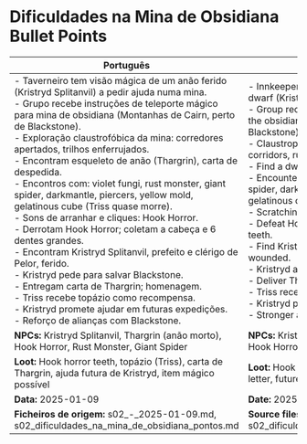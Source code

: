 # Dificuldades na Mina de Obsidiana  Bullet Points

| Português                                                                                                                                                                                                                                                                                                                                                                                                                                                                                                                                                                                                                                                                                                                                                                                                                                                                                                                              | English                                                                                                                                                                                                                                                                                                                                                                                                                                                                                                                                                                                                                                                                                                                                                                                                                                                                                                                |
| -------------------------------------------------------------------------------------------------------------------------------------------------------------------------------------------------------------------------------------------------------------------------------------------------------------------------------------------------------------------------------------------------------------------------------------------------------------------------------------------------------------------------------------------------------------------------------------------------------------------------------------------------------------------------------------------------------------------------------------------------------------------------------------------------------------------------------------------------------------------------------------------------------------------------------------- | ---------------------------------------------------------------------------------------------------------------------------------------------------------------------------------------------------------------------------------------------------------------------------------------------------------------------------------------------------------------------------------------------------------------------------------------------------------------------------------------------------------------------------------------------------------------------------------------------------------------------------------------------------------------------------------------------------------------------------------------------------------------------------------------------------------------------------------------------------------------------------------------------------------------------- |
| - Taverneiro tem visão mágica de um anão ferido (Kristryd Splitanvil) a pedir ajuda numa mina.<br>- Grupo recebe instruções de teleporte mágico para mina de obsidiana (Montanhas de Cairn, perto de Blackstone).<br>- Exploração claustrofóbica da mina: corredores apertados, trilhos enferrujados.<br>- Encontram esqueleto de anão (Thargrin), carta de despedida.<br>- Encontros com: violet fungi, rust monster, giant spider, darkmantle, piercers, yellow mold, gelatinous cube (Triss quase morre).<br>- Sons de arranhar e cliques: Hook Horror.<br>- Derrotam Hook Horror; coletam a cabeça e 6 dentes grandes.<br>- Encontram Kristryd Splitanvil, prefeito e clérigo de Pelor, ferido.<br>- Kristryd pede para salvar Blackstone.<br>- Entregam carta de Thargrin; homenagem.<br>- Triss recebe topázio como recompensa.<br>- Kristryd promete ajudar em futuras expedições.<br>- Reforço de alianças com Blackstone.<br> | - Innkeeper receives magical vision of a wounded dwarf (Kristryd Splitanvil) asking for help in a mine.<br>- Group receives magical teleport instructions to the obsidian mine (Cairn Mountains, near Blackstone).<br>- Claustrophobic exploration of the mine: tight corridors, rusty tracks.<br>- Find a dwarf skeleton (Thargrin), farewell letter.<br>- Encounters: violet fungi, rust monster, giant spider, darkmantle, piercers, yellow mold, gelatinous cube (Triss nearly dies).<br>- Scratching and clicking sounds: Hook Horror.<br>- Defeat Hook Horror; collect its head and 6 large teeth.<br>- Find Kristryd Splitanvil, mayor and cleric of Pelor, wounded.<br>- Kristryd asks to save Blackstone.<br>- Deliver Thargrins letter; tribute to the fallen miner.<br>- Triss receives a topaz as reward.<br>- Kristryd promises help in future expeditions.<br>- Stronger alliances with Blackstone.<br> |
| **NPCs:** Kristryd Splitanvil, Thargrin (anão morto), Hook Horror, Rust Monster, Giant Spider                                                                                                                                                                                                                                                                                                                                                                                                                                                                                                                                                                                                                                                                                                                                                                                                                                          | **NPCs:** Kristryd Splitanvil, Thargrin (dead dwarf), Hook Horror, Rust Monster, Giant Spider                                                                                                                                                                                                                                                                                                                                                                                                                                                                                                                                                                                                                                                                                                                                                                                                                          |
| **Loot:** Hook horror teeth, topázio (Triss), carta de Thargrin, ajuda futura de Kristryd, item mágico possível                                                                                                                                                                                                                                                                                                                                                                                                                                                                                                                                                                                                                                                                                                                                                                                                                        | **Loot:** Hook horror teeth, topaz (Triss), Thargrins letter, future help from Kristryd, possible magic item                                                                                                                                                                                                                                                                                                                                                                                                                                                                                                                                                                                                                                                                                                                                                                                                          |
| **Data:** 2025-01-09                                                                                                                                                                                                                                                                                                                                                                                                                                                                                                                                                                                                                                                                                                                                                                                                                                                                                                                   | **Date:** 2025-01-09                                                                                                                                                                                                                                                                                                                                                                                                                                                                                                                                                                                                                                                                                                                                                                                                                                                                                                   |
| **Ficheiros de origem:** s02_-_2025-01-09.md, s02_dificuldades_na_mina_de_obsidiana_pontos.md                                                                                                                                                                                                                                                                                                                                                                                                                                                                                                                                                                                                                                                                                                                                                                                                                                          | **Source files:** s02_-_2025-01-09.md, s02_dificuldades_na_mina_de_obsidiana_pontos.md                                                                                                                                                                                                                                                                                                                                                                                                                                                                                                                                                                                                                                                                                                                                                                                                                                 |


















